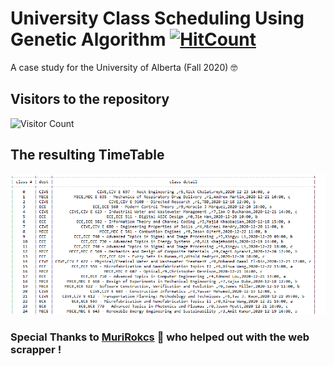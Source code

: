 # University Class Scheduling Using Genetic Algorithm  [![HitCount](http://hits.dwyl.com/{Amna-A}/{GeneticAlgorithm}.svg)](http://hits.dwyl.com/{Amna-A}/{GeneticAlgorithm})

A case study for the University of Alberta (Fall 2020) :nerd_face:

## Visitors to the repository

![Visitor Count](https://profile-counter.glitch.me/{Amna-A}/count.svg)

## The resulting TimeTable

![](images/Capture3.PNG)

### Special Thanks to [MuriRokcs](https://github.com/MuriRokcs) :smiling_face_with_three_hearts: who helped out with the web scrapper !
